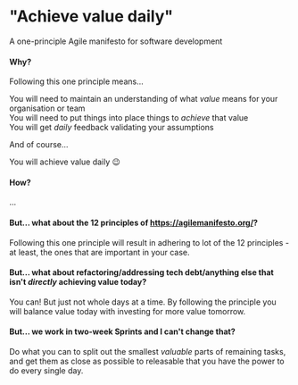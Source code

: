 # "Achieve value daily"

A one-principle Agile manifesto for software development

#### Why?

Following this one principle means...

You will need to maintain an understanding of what _value_ means for your organisation or team<br>
You will need to put things into place things to _achieve_ that value<br>
You will get _daily_ feedback validating your assumptions

And of course...

You will achieve value daily 😉

#### How?

...

#### But... what about the 12 principles of https://agilemanifesto.org/?

Following this one principle will result in adhering to lot of the 12 principles - at least, the ones that are important in your case.

#### But... what about refactoring/addressing tech debt/anything else that isn't _directly_ achieving value today?

You can! But just not whole days at a time. By following the principle you will balance value today with investing for more value tomorrow.

#### But... we work in two-week Sprints and I can't change that?

Do what you can to split out the smallest _valuable_ parts of remaining tasks, and get them as close as possible to releasable that you have the power to do every single day.
